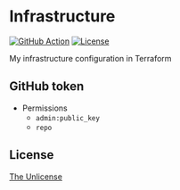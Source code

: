# Infrastructure

[![GitHub Action](https://img.shields.io/github/actions/workflow/status/raviqqe/infrastructure/test.yaml?branch=main&style=flat-square)](https://github.com/raviqqe/infrastructure/actions)
[![License](https://img.shields.io/github/license/raviqqe/infrastructure.svg?style=flat-square)](UNLICENSE)

My infrastructure configuration in Terraform

## GitHub token

- Permissions
  - `admin:public_key`
  - `repo`

## License

[The Unlicense](UNLICENSE)
